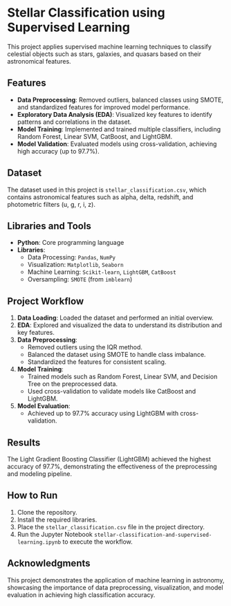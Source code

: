 # Stellar Classification using Supervised Learning

This project applies supervised machine learning techniques to classify celestial objects such as stars, galaxies, and quasars based on their astronomical features.

## Features
- **Data Preprocessing**: Removed outliers, balanced classes using SMOTE, and standardized features for improved model performance.
- **Exploratory Data Analysis (EDA)**: Visualized key features to identify patterns and correlations in the dataset.
- **Model Training**: Implemented and trained multiple classifiers, including Random Forest, Linear SVM, CatBoost, and LightGBM.
- **Model Validation**: Evaluated models using cross-validation, achieving high accuracy (up to 97.7%).

## Dataset
The dataset used in this project is `stellar_classification.csv`, which contains astronomical features such as alpha, delta, redshift, and photometric filters (u, g, r, i, z).

## Libraries and Tools
- **Python**: Core programming language
- **Libraries**: 
  - Data Processing: `Pandas`, `NumPy`
  - Visualization: `Matplotlib`, `Seaborn`
  - Machine Learning: `Scikit-learn`, `LightGBM`, `CatBoost`
  - Oversampling: `SMOTE` (from `imblearn`)

## Project Workflow
1. **Data Loading**: Loaded the dataset and performed an initial overview.
2. **EDA**: Explored and visualized the data to understand its distribution and key features.
3. **Data Preprocessing**:
   - Removed outliers using the IQR method.
   - Balanced the dataset using SMOTE to handle class imbalance.
   - Standardized the features for consistent scaling.
4. **Model Training**:
   - Trained models such as Random Forest, Linear SVM, and Decision Tree on the preprocessed data.
   - Used cross-validation to validate models like CatBoost and LightGBM.
5. **Model Evaluation**:
   - Achieved up to 97.7% accuracy using LightGBM with cross-validation.

## Results
The Light Gradient Boosting Classifier (LightGBM) achieved the highest accuracy of 97.7%, demonstrating the effectiveness of the preprocessing and modeling pipeline.

## How to Run
1. Clone the repository.
2. Install the required libraries.
3. Place the `stellar_classification.csv` file in the project directory.
4. Run the Jupyter Notebook `stellar-classification-and-supervised-learning.ipynb` to execute the workflow.

## Acknowledgments
This project demonstrates the application of machine learning in astronomy, showcasing the importance of data preprocessing, visualization, and model evaluation in achieving high classification accuracy.
